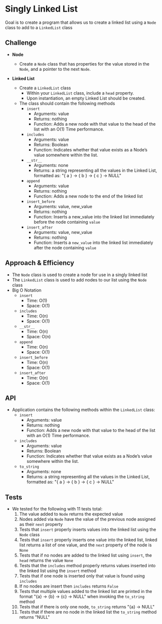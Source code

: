 # Singly Linked List

Goal is to create a program that allows us to create a linked list using a `Node` class to add to a `LinkedList` class

## Challenge

* **Node**
  * Create a `Node` class that has properties for the value stored in the `Node`, and a pointer to the next `Node`.

* **Linked List**
  * Create a `LinkedList` class
    * Within your `LinkedList` class, include a `head` property.
    * Upon instantiation, an empty Linked List should be created.
  * The class should contain the following methods
    * `insert`
      * Arguments: value
      * Returns: nothing
      * Function: Adds a new node with that value to the head of the list with an O(1) Time performance.
    * `includes`
      * Arguments: value
      * Returns: Boolean
      * Function: Indicates whether that value exists as a Node’s value somewhere within the list.
    * `__str__`
      * Arguments: none
      * Returns: a string representing all the values in the Linked List, formatted as: "{ a } -> { b } -> { c } -> NULL"
    * `append`
      * Arguments: value
      * Returns: nothing
      * Function: Adds a new node to the end of the linked list
    * `insert_before`
      * Arguments: value, new_value
      * Returns: nothing
      * Function: Inserts a new_value into the linked list immediately before the node containing `value`
    * `insert_after`
      * Arguments: value, new_value
      * Returns: nothing
      * Function: Inserts a `new_value` into the linked list immediately after the node containing `value`

## Approach & Efficiency

* The `Node` class is used to create a node for use in a singly linked list
* The `LinkedList` class is used to add nodes to our list using the `Node` class
* Big O Notation
  * `insert`
    * Time: O(1)
    * Space: O(1)
  * `includes`
    * Time: O(n)
    * Space: O(1)
  * `__str__`
    * Time: O(n)
    * Space: O(n)
  * `append`
    * Time: O(n)
    * Space: O(1)
  * `insert_before`
    * Time: O(n)
    * Space: O(1)
  * `insert_after`
    * Time: O(n)
    * Space: O(1)

## API

* Application contains the following methods within the `LinkedList` class:
  * `insert`
    * Arguments: value
    * Returns: nothing
    * Function: Adds a new node with that value to the head of the list with an O(1) Time performance.
  * `includes`
    * Arguments: value
    * Returns: Boolean
    * Function: Indicates whether that value exists as a Node’s value somewhere within the list.
  * `to_string`
    * Arguments: none
    * Returns: a string representing all the values in the Linked List, formatted as: "{ a } -> { b } -> { c } -> NULL"

## Tests

* We tested for the following with 11 tests total:
  1. The value added to `Node` returns the expected value
  2. Nodes added via `Node` have the value of the previous node assigned as their `next` property
  3. Tests that `insert` properly inserts values into the linked list using the `Node` class
  4. Tests that `insert` properly inserts one value into the linked list, linked list returns a list of one value, and the `next` property of the node is `None`
  5. Tests that if no nodes are added to the linked list using `insert`, the `head` returns the value `None`
  6. Tests that the `includes` method properly returns values inserted into the linked list using the `insert` method
  7. Tests that if one node is inserted only that value is found using `includes`
  8. If no nodes are insert then `includes` returns `False`
  9. Tests that multiple values added to the linked list are printed in the format "{a} -> {b} -> {c} -> NULL" when invoking the `to_string` method
  10. Tests that if there is only one node, `to_string` returns "{a} -> NULL"
  11. Tests that if there are no node in the linked list the `to_string` method returns "NULL"

